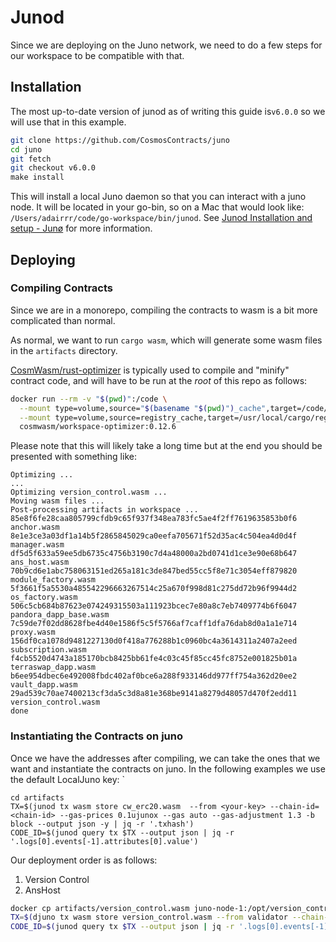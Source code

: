 # Junod
Since we are deploying on the Juno network, we need to do a few steps for our workspace to be compatible with that.

## Installation
The most up-to-date version of junod as of writing this guide is`v6.0.0` so we will use that in this example.
```bash
git clone https://github.com/CosmosContracts/juno
cd juno
git fetch
git checkout v6.0.0
make install
```
This will install a local Juno daemon so that you can interact with a juno node. It will be located in your go-bin, so on a Mac that would look like: `/Users/adairrr/code/go-workspace/bin/junod`.
See [Junod Installation and setup - Junø](https://docs.junonetwork.io/validators/getting-setup) for more information.

## Deploying
### Compiling Contracts
Since we are in a monorepo, compiling the contracts to wasm is a bit more complicated than normal.

As normal, we want to run `cargo wasm`, which will generate some wasm files in the `artifacts` directory.

[CosmWasm/rust-optimizer](https://github.com/CosmWasm/rust-optimizer) is typically used to compile and "minify" contract code, and will have to be run at the *root* of this repo as follows:
```bash
docker run --rm -v "$(pwd)":/code \
  --mount type=volume,source="$(basename "$(pwd)")_cache",target=/code/target \
  --mount type=volume,source=registry_cache,target=/usr/local/cargo/registry \
  cosmwasm/workspace-optimizer:0.12.6
```
Please note that this will likely take a long time but at the end you should be presented with something like:
```
Optimizing ...
...
Optimizing version_control.wasm ...
Moving wasm files ...
Post-processing artifacts in workspace ...
85e8f6fe28caa805799cfdb9c65f937f348ea783fc5ae4f2ff7619635853b0f6  anchor.wasm
8e1e3ce3a03df1a14b5f2865845029ca0eefa705671f52d35ac4c504ea4d0d4f  manager.wasm
df5d5f633a59ee5db6735c4756b3190c7d4a48000a2bd0741d1ce3e90e68b647  ans_host.wasm
70b9cd6e1abc758063151ed265a181c3de847bed55cc5f8e71c3054eff879820  module_factory.wasm
5f3661f5a5530a485542296663267514c25a670f998d81c275dd72b96f9944d2  os_factory.wasm
506c5cb684b87623e074249315503a111923bcec7e80a8c7eb7409774b6f6047  pandora_dapp_base.wasm
7c59de7f02dd8628fbe4d40e1586f5c5f5766af7caff1dfa76dab8d0a1a1e714  proxy.wasm
156df0ca1078d9481227130d0f418a776288b1c0960bc4a3614311a2407a2eed  subscription.wasm
f4cb5520d4743a185170bcb8425bb61fe4c03c45f85cc45fc8752e001825b01a  terraswap_dapp.wasm
b6ee954dbec6e492008fbdc402af0bce6a288f933146dd977ff754a362d20ee2  vault_dapp.wasm
29ad539c70ae7400213cf3da5c3d8a81e368be9141a8279d48057d470f2edd11  version_control.wasm
done
```

### Instantiating the Contracts on juno
Once we have the addresses after compiling, we can take the ones that we want and instantiate the contracts on juno.
In the following examples we use the default LocalJuno key: `
```
cd artifacts
TX=$(junod tx wasm store cw_erc20.wasm  --from <your-key> --chain-id=<chain-id> --gas-prices 0.1ujunox --gas auto --gas-adjustment 1.3 -b block --output json -y | jq -r '.txhash')
CODE_ID=$(junod query tx $TX --output json | jq -r '.logs[0].events[-1].attributes[0].value')
```
Our deployment order is as follows:
1. Version Control
2. AnsHost


```bash
docker cp artifacts/version_control.wasm juno-node-1:/opt/version_control.wasm
TX=$(djuno tx wasm store version_control.wasm --from validator --chain-id=testing --gas-prices 0ujunox --gas auto --gas-adjustment 1.3 -b block --output json -y | jq -r '.txhash')
CODE_ID=$(junod query tx $TX --output json | jq -r '.logs[0].events[-1].attributes[0].value')
```
